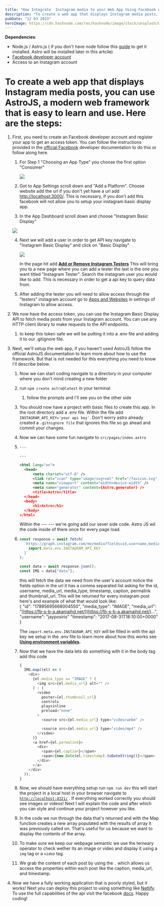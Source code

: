 ```yaml
---
title: "How Integrate  Instagram media to your Web App Using Facebook API & JS"
description: "To create a web app that displays Instagram media posts, you can use AstroJS, a modern web framework that is easy to learn and use. With steps"
pubDate: "12 03 2023"
heroImage: https://cdn.hashnode.com/res/hashnode/image/stock/unsplash/WUmb_eBrpjs/upload/d8ffd839cfca7e18bcccd8eceedbc66d.jpeg?w=1600&h=840&fit=crop&crop=entropy&auto=compress,format&format=webp
---
```


**Dependencies**:

- Node.js / Astro.js ( if you don't have node follow this [guide](https://www.freecodecamp.org/news/node-version-manager-nvm-install-guide/) to get it installed. Astro will be installed later in this artcile)
- [Facebook developer account](https://developers.facebook.com/)
- Access to an Instagram account

# To create a web app that displays Instagram media posts, you can use **AstroJS**, a modern web framework that is easy to learn and use. Here are the steps:

1. First, you need to create an Facebook developer account and register your app to get an access token. You can follow the instructions provided in the [official Facebook](https://developers.facebook.com/docs/development/create-an-app) developer documentation to do this or follow along here.

   1. For Step 1 "Choosing an App Type" you choose the first option "Consumer"

      <img src= "https://cdn.hashnode.com/res/hashnode/image/upload/v1701622115235/5e8d29fc-780b-4757-8d6b-55a06bc4dad1.png" align="center"/>

   2. Got to App Settings scroll down and "Add a Platform". Choose website add the url if you don't yet have a url add [http://localhost:3000/](http://localhost:3000/). This is necessary, if you don't add this facebook will not allow you to setup your instagram basic display app.
   3. In the App Dashboard scroll down and choose "Instagram Basic Display"

     <img src="https://cdn.hashnode.com/res/hashnode/image/upload/v1701622498665/4e78c1d2-fa6d-4d86-a7db-0b6a20da54a0.png" align="center"/>

   4. Next we will add a user in order to get API key navigate to "Instagram Basic Display" and click on "Basic Display"

      <img src="https://cdn.hashnode.com/res/hashnode/image/upload/v1701622865518/5578a68c-d5d0-455d-ac75-544d11104b12.png" align="center" />

      In the page hit add [**Add or Remove Instagram Testers**](https://developers.facebook.com/apps/190646347460845/roles/roles/) This will bring you to a new page where you can add a tester the last is the one you want titled "Instagram Tester". Search the instagram user you would like to add. This is necessary in order to get a api key to query data from.

   5. After adding the tester you will need to allow access through the "testers" instagram account go to [Apps and Websites](https://www.instagram.com/accounts/manage_access/?fbclid=IwAR0yrTmMTN-ao3yS5UOX8SukiTbjtsF9wQhvzVOUTwC4UvpsTn93N2fN1L4) in settings of Instagram to allow access.

2. We now have the access token, you can use the Instagram Basic Display API to fetch media posts from your Instagram account. You can use any HTTP client library to make requests to the API endpoints.

   1. to keep this token safe we will be putting it into a .env file and adding it to our .gitignore file.

3. Next, we'll setup the web app, if you haven't used AstroJS follow the official AstroJS documentation to learn more about how to use the framework. But that is not needed for this everything you need to know I'll describe below.

   1. Now we can start coding navigate to a directory in your computer where you don't mind creating a new folder
   2. run `npm create astro@latest` in your terminal

      1. follow the prompts and I'll see you on the other side

   3. You should now have a project with basic files to create this app. In the root directory add a .env file. Within the file add `INSTAGRAM_API_KEY='your api key'`. Don't worry astro already created a `.gitnignore file` that ignores this file so go ahead and commit your changes.
   4. Now we can have some fun navigate to `src/pages/index.astro`
   5. ```xml
      ---

      ---

      <html lang="en">
      	<head>
      		<meta charset="utf-8" />
      		<link rel="icon" type="image/svg+xml" href="/favicon.svg" />
      		<meta name="viewport" content="width=device-width" />
      		<meta name="generator" content={Astro.generator} />
      		<title>Astro</title>
      	</head>
      	<body>
      		<h1>Astro</h1>
      	</body>
      </html>
      ```

      Within the --- --- we're going add our sever side code. Astro JS wil the code inside of there once for every page load.

   6. ```javascript
      const response = await fetch(
        `https://graph.instagram.com/me/media?fields=id,username,media_url,media_type,timestamp,caption,permalink,thumbnail_url&access_token=${
          import.meta.env.INSTAGRAM_API_KEY
        }`
      );

      const data = await response.json();
      const IMG = data["data"];
      ```

      this will fetch the data we need from the user's account notice the fields option in the url it has a comma separated list asking for the id, username, media_url, media_type, timestamp, caption, permalink and thumbnail_url. This will be returned for every instagram post here's and example of what that would look like:  
      { "id": "17895695668004550", "media_type": "IMAGE", "media_url": "[https://fb-s-b-a.akamaihd.net/](https://fb-s-b-a.akamaihd.net/)...", "username": "jayposiris" "timestamp": "2017-08-31T18:10:00+0000" }

      The `import.meta.env.INSTAGRAM_API_KEY` will be filled in with the api key we setup in the .env file to learn more about how this works see [**Using environment variables**](https://docs.astro.build/en/guides/environment-variables/)**.**

   7. Now that we have the data lets do something with it in the body tag add this code

      ```javascript
      {
        IMG.map((el) => (
          <div>
            {el.media_type == "IMAGE" ? (
              <img src={el.media_url} alt="" />
            ) : (
              <video
                poster={el.thumbnail_url}
                controls
                playsinline
                preload="none"
              >
                <source src={el.media_url} type="video/webm" />

                <source src={el.media_url} type="video/mp4" />
              </video>
            )}
            <a href={el.permalink}>
              <div>
                <span>{el.caption}</span>
                <span>{new Date(el.timestamp).toDateString()}</span>
              </div>
            </a>
          </div>
        ));
      }
      ```

   8. Now, we should have everything setup run `npm run dev` this will start the project in a local host in your browser navigate to [`http://localhost:4321/`](http://localhost:4321/) . If everything worked correctly you should see images or videos! Next I will explain the code and after which you can style and continue your project however you like.
   9. In the code we run through the data that's returned and with the Map function creates a new array populated with the results of array it was previously called on. That's useful for us because we want to display the contents of the array.
   10. To make sure we keep our webpage semantic we use the terneary operator to check wether its an image or video and display it using a `img` tag or a `video` tag.
   11. We grab the content of each post by using the `.` which allows us access the properties within each post like the caption, media_url, and timestamp.

4. Now we have a fully working application that is poorly styled, but it works! Next you can deploy this project to using something like [Netlify](https://www.netlify.com/). To use the full capabilities of the api visit the facebook [docs](https://developers.facebook.com/docs/instagram-basic-display-api). Happy coding!
